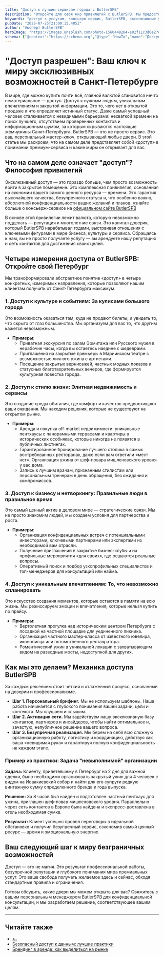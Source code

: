 ```yaml
---
title: "Доступ к лучшим сервисам города с ButlerSPB"
description: "Откройте для себя мир привилегий с ButlerSPB. Мы предоставляем быстрый и удобный доступ к эксклюзивным услугам, лучшим заведениям и уникальным событиям Петербурга."
keywords: "доступ к услугам, консьерж сервис, ButlerSPB, эксклюзивные услуги, привилегии, Санкт-Петербург"
pubDate: "2025-07-25T21:00:15.405Z"
author: "Эксперт ButlerSPB"
heroImage: "https://images.unsplash.com/photo-1560448204-e02f11c3d0e2?q=80&w=2070&auto=format&fit=crop"
schema: {"@context":"https://schema.org","@type":"HowTo","name":"Доступ к лучшим сервисам города с ButlerSPB","description":"Откройте для себя мир привилегий с ButlerSPB. Мы предоставляем быстрый и удобный доступ к эксклюзивным услугам, лучшим заведениям и уникальным событиям Петербурга.","image":{"@type":"ImageObject","url":"https://images.unsplash.com/photo-1560448204-e02f11c3d0e2?q=80&w=2070&auto=format&fit=crop"},"aggregateRating":{"@type":"AggregateRating","ratingValue":"5.0","reviewCount":831,"bestRating":"5","worstRating":"1"},"publisher":{"@type":"Organization","name":"Блог ButlerSPB","logo":{"@type":"ImageObject","url":"https://butlerspb-blog.netlify.app/favicon.ico"}},"mainEntityOfPage":{"@type":"WebPage","@id":"https://butlerspb-blog.netlify.app/blog/dostup-k/"}}
---
```

# "Доступ разрешен": Ваш ключ к миру эксклюзивных возможностей в Санкт-Петербурге

В мире, где можно купить почти всё, главной валютой становится нечто нематериальное — доступ. Доступ к нужным людям, уникальным впечатлениям и закрытой информации. Это то, чего нет в открытой продаже и что определяет истинный статус. Даже самый успешный человек сталкивается с невидимыми барьерами: нехваткой времени на поиск лучшего, отсутствием проверенных контактов и информационным шумом, за которым скрываются настоящие жемчужины Санкт-Петербурга. ButlerSPB — это не просто сервис. Это ваш персональный мастер-ключ, открывающий любые двери. В этой статье мы раскроем, что на самом деле представляет собой «доступ» в понимании премиум-сервиса и какие миры он открывает для вас.

## Что на самом деле означает "доступ"? Философия привилегий

Эксклюзивный доступ — это гораздо больше, чем просто возможность войти в закрытое помещение. Это комплексная привилегия, основанная на экономии вашего самого ценного ресурса — времени. Это гарантия высочайшего качества, безупречного статуса и, что особенно важно, абсолютной конфиденциальности ваших желаний и планов. узнайте больше о консьерж-сервисе на <a href="https://butlerspb.ru/svyazatsya-s-konserzh-servisom" target="_blank" rel="nofollow">официальном сайте ButlerSPB</a>

В основе этой привилегии лежит валюта, которую невозможно подделать — репутация и многолетние связи. Это капитал доверия, который ButlerSPB нарабатывал годами, выстраивая отношения с ключевыми фигурами в мире бизнеса, культуры и сервиса. Обращаясь к нам, вы не просто получаете услугу — вы арендуете нашу репутацию и сеть контактов для достижения своих целей.

## Четыре измерения доступа от ButlerSPB: Откройте свой Петербург

Мы трансформировали абстрактное понятие «доступ» в четыре конкретных, измеримых направления, которые позволяют нашим клиентам получить от Санкт-Петербурга максимум.

### 1. Доступ к культуре и событиям: За кулисами большого города

Это возможность оказаться там, куда не продают билеты, и увидеть то, что скрыто от глаз большинства. Мы организуем для вас то, что другим кажется невозможным.

*   **Примеры:**
    *   Приватная экскурсия по залам Эрмитажа или Русского музея в нерабочие часы, когда вы остаетесь наедине с шедеврами.
    *   Приглашения на закрытые премьеры в Мариинском театре с возможностью личного ужина с артистами.
    *   Посещение закрытых вернисажей, частных модных показов и статусных благотворительных вечеров, где формируется культурная повестка города.

### 2. Доступ к стилю жизни: Элитная недвижимость и сервисы

Это создание среды обитания, где комфорт и качество предвосхищают ваши ожидания. Мы находим решения, которые не существуют на открытом рынке.

*   **Примеры:**
    *   Аренда и покупка off-market недвижимости: уникальные пентхаусы с панорамными террасами и квартиры в исторических особняках, которые никогда не появятся в публичных листингах.
    *   Гарантированное бронирование лучшего столика в самых востребованных ресторанах, даже если вам ответили «мест нет». Организация ужина от шеф-повара мишленовского уровня у вас дома.
    *   Запись к лучшим врачам, признанным стилистам или персональным тренерам в день обращения, без ожидания и компромиссов.

### 3. Доступ к бизнесу и нетворкингу: Правильные люди в правильное время

Это самый ценный актив в деловом мире — стратегические связи. Мы не просто знакомим людей, мы создаем условия для партнерства и роста.

*   **Примеры:**
    *   Организация конфиденциальных встреч с потенциальными инвесторами, ключевыми партнерами или экспертами из необходимой вам отрасли.
    *   Получение приглашений в закрытые бизнес-клубы и на профильные мероприятия «для своих», где решаются реальные вопросы.
    *   Оперативный поиск и подбор узкопрофильных специалистов и топ-менеджеров для консультаций или найма.

### 4. Доступ к уникальным впечатлениям: То, что невозможно спланировать

Это искусство создания моментов, которые остаются в памяти на всю жизнь. Мы режиссируем эмоции и впечатления, которые нельзя купить по прайсу.

*   **Примеры:**
    *   Вертолетная прогулка над историческим центром Петербурга с посадкой на частной площадке для уединенного пикника.
    *   Организация частного мастер-класса от известного ювелира, иконописца или потомственного реставратора.
    *   Романтический ужин в уникальной локации с захватывающим видом на разводные мосты, недоступной для других.

## Как мы это делаем? Механика доступа ButlerSPB

За каждым решением стоит четкий и отлаженный процесс, основанный на доверии и профессионализме.

*   **Шаг 1. Персональный брифинг.** Мы не используем шаблоны. Наша работа начинается с глубокого понимания вашей задачи, цели и контекста. Мы слушаем и слышим.
*   **Шаг 2. Активация сети.** Мы задействуем нашу эксклюзивную базу контактов, партнеров и инсайдеров, чтобы найти оптимальное и, зачастую, непубличное решение вашего вопроса.
*   **Шаг 3. Безупречная реализация.** Мы берем на себя всю сложную организационную работу, логистику и координацию, действуя как ваша «невидимая рука» и гарантируя полную конфиденциальность на каждом этапе.

### Пример из практики: Задача "невыполнимой" организации

**Задача:** Клиенту, прилетевшему в Петербург на 2 дня для важной сделки, было необходимо организовать закрытый ужин для 4 человек с видом на Исаакиевский собор и найти для его супруги редкую винтажную сумку определенного бренда и года выпуска.

**Решение:** За 8 часов был найден и подготовлен частный пентхаус для ужина, приглашен шеф-повар мишленовского уровня. Параллельно через сеть контактов в Европе была найдена и экспресс-доставлена в отель необходимая сумка.

**Результат:** Клиент успешно провел переговоры в идеальной обстановке и получил безупречный сервис, сэкономив самый ценный ресурс — время и эмоциональную энергию.

## Ваш следующий шаг к миру безграничных возможностей

Доступ — это не магия. Это результат профессиональной работы, безупречной репутации и глубокого понимания мира премиальных услуг. Это ваша свобода получать желаемое здесь и сейчас, обходя стандартные правила и ограничения.

Готовы обсудить, какие двери мы можем открыть для вас? Свяжитесь с вашим персональным менеджером ButlerSPB для конфиденциальной консультации, и мы разработаем решение, соответствующее вашим целям.

---

## Читайте также

*   [>-](/blog/kak-osporit-kadastrovuyu-stoimost-nezhilogo-pomescheniya/)
*   [Безопасный доступ к данным: лучшие практики](/blog/dostup-k-dannym/)
*   [Брендинг в аренде: как выделиться на рынке](/blog/brending-arenda/)

